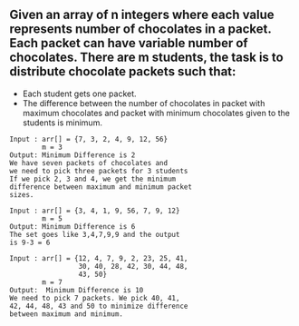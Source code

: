 ## Given an array of n integers where each value represents number of chocolates in a packet. Each packet can have variable number of chocolates. There are m students, the task is to distribute chocolate packets such that:

- Each student gets one packet.
- The difference between the number of chocolates in packet with maximum chocolates and packet with minimum chocolates given to the students is minimum.

```
Input : arr[] = {7, 3, 2, 4, 9, 12, 56} 
        m = 3
Output: Minimum Difference is 2
We have seven packets of chocolates and
we need to pick three packets for 3 students
If we pick 2, 3 and 4, we get the minimum
difference between maximum and minimum packet
sizes.

Input : arr[] = {3, 4, 1, 9, 56, 7, 9, 12} 
        m = 5
Output: Minimum Difference is 6
The set goes like 3,4,7,9,9 and the output 
is 9-3 = 6

Input : arr[] = {12, 4, 7, 9, 2, 23, 25, 41,
                 30, 40, 28, 42, 30, 44, 48, 
                 43, 50} 
        m = 7
Output:  Minimum Difference is 10
We need to pick 7 packets. We pick 40, 41,
42, 44, 48, 43 and 50 to minimize difference
between maximum and minimum.
```
